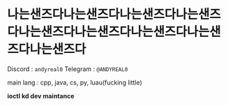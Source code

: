 # 나는샌즈다나는샌즈다나는샌즈다나는샌즈다나는샌즈다나는샌즈다나는샌즈다나는샌즈다나는샌즈다

Discord : `andyreal0`
Telegram : `@ANDYREAL0`

main lang : cpp, java, cs, py, luau(fucking little)

**ioctl kd dev maintance**
